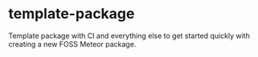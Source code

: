 # template-package
Template package with CI and everything else to get started quickly with creating a new FOSS Meteor package.
